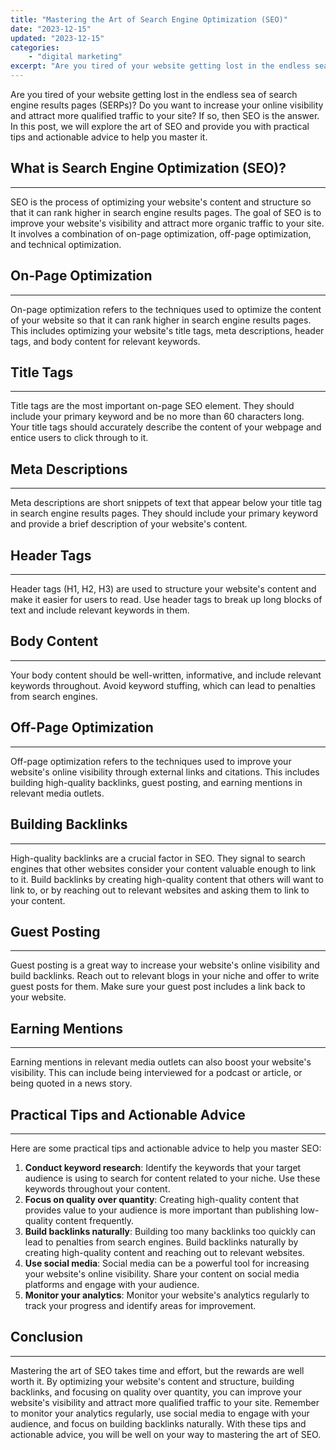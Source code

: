 ```yaml
---
title: "Mastering the Art of Search Engine Optimization (SEO)"
date: "2023-12-15"
updated: "2023-12-15"
categories: 
    - "digital marketing"
excerpt: "Are you tired of your website getting lost in the endless sea of search engine results pages (SERPs)? Do you want to increase your online visibility and attract more qualified traffic to your site? If so, then SEO is the answer. In this post, we will explore the art of SEO and provide you with practical tips and actionable advice to help you master it."
--- 
```

Are you tired of your website getting lost in the endless sea of search engine results pages (SERPs)? Do you want to increase your online visibility and attract more qualified traffic to your site? If so, then SEO is the answer. In this post, we will explore the art of SEO and provide you with practical tips and actionable advice to help you master it.

## What is Search Engine Optimization (SEO)?
--------------------------------------

SEO is the process of optimizing your website's content and structure so that it can rank higher in search engine results pages. The goal of SEO is to improve your website's visibility and attract more organic traffic to your site. It involves a combination of on-page optimization, off-page optimization, and technical optimization.

## On-Page Optimization
---------------------
On-page optimization refers to the techniques used to optimize the content of your website so that it can rank higher in search engine results pages. This includes optimizing your website's title tags, meta descriptions, header tags, and body content for relevant keywords.

## Title Tags
----------
Title tags are the most important on-page SEO element. They should include your primary keyword and be no more than 60 characters long. Your title tags should accurately describe the content of your webpage and entice users to click through to it.

## Meta Descriptions
--------------
Meta descriptions are short snippets of text that appear below your title tag in search engine results pages. They should include your primary keyword and provide a brief description of your website's content.

## Header Tags
----------
Header tags (H1, H2, H3) are used to structure your website's content and make it easier for users to read. Use header tags to break up long blocks of text and include relevant keywords in them.

## Body Content
-----------
Your body content should be well-written, informative, and include relevant keywords throughout. Avoid keyword stuffing, which can lead to penalties from search engines.

## Off-Page Optimization
--------------------
Off-page optimization refers to the techniques used to improve your website's online visibility through external links and citations. This includes building high-quality backlinks, guest posting, and earning mentions in relevant media outlets.

## Building Backlinks
-----------------
High-quality backlinks are a crucial factor in SEO. They signal to search engines that other websites consider your content valuable enough to link to it. Build backlinks by creating high-quality content that others will want to link to, or by reaching out to relevant websites and asking them to link to your content.

## Guest Posting
------------
Guest posting is a great way to increase your website's online visibility and build backlinks. Reach out to relevant blogs in your niche and offer to write guest posts for them. Make sure your guest post includes a link back to your website.

## Earning Mentions
--------------
Earning mentions in relevant media outlets can also boost your website's visibility. This can include being interviewed for a podcast or article, or being quoted in a news story.

## Practical Tips and Actionable Advice
--------------------------------------
Here are some practical tips and actionable advice to help you master SEO:

1. **Conduct keyword research**: Identify the keywords that your target audience is using to search for content related to your niche. Use these keywords throughout your content.
2. **Focus on quality over quantity**: Creating high-quality content that provides value to your audience is more important than publishing low-quality content frequently.
3. **Build backlinks naturally**: Building too many backlinks too quickly can lead to penalties from search engines. Build backlinks naturally by creating high-quality content and reaching out to relevant websites.
4. **Use social media**: Social media can be a powerful tool for increasing your website's online visibility. Share your content on social media platforms and engage with your audience.
5. **Monitor your analytics**: Monitor your website's analytics regularly to track your progress and identify areas for improvement.

## Conclusion
----------
Mastering the art of SEO takes time and effort, but the rewards are well worth it. By optimizing your website's content and structure, building backlinks, and focusing on quality over quantity, you can improve your website's visibility and attract more qualified traffic to your site. Remember to monitor your analytics regularly, use social media to engage with your audience, and focus on building backlinks naturally. With these tips and actionable advice, you will be well on your way to mastering the art of SEO.